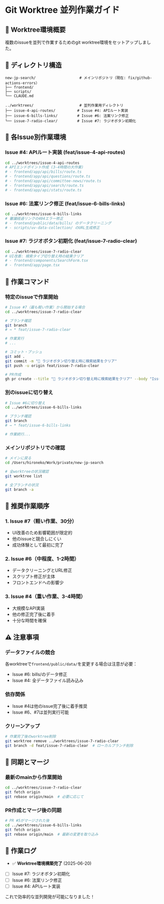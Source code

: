 # Git Worktree 並列作業ガイド

## 🌳 Worktree環境概要

複数のissueを並列で作業するためのgit worktree環境をセットアップしました。

## 📁 ディレクトリ構造

```
new-jp-search/                    # メインリポジトリ（現在: fix/github-actions-errors）
├── frontend/
├── scripts/
└── CLAUDE.md

../worktrees/                     # 並列作業用ディレクトリ
├── issue-4-api-routes/          # Issue #4: APIルート実装
├── issue-6-bills-links/         # Issue #6: 法案リンク修正
└── issue-7-radio-clear/         # Issue #7: ラジオボタン初期化
```

## 🎯 各Issue別作業環境

### Issue #4: APIルート実装 (feat/issue-4-api-routes)
```bash
cd ../worktrees/issue-4-api-routes
# APIエンドポイント作成 (3-4時間の大作業)
# - frontend/app/api/bills/route.ts
# - frontend/app/api/questions/route.ts  
# - frontend/app/api/committee-news/route.ts
# - frontend/app/api/search/route.ts
# - frontend/app/api/stats/route.ts
```

### Issue #6: 法案リンク修正 (feat/issue-6-bills-links)
```bash
cd ../worktrees/issue-6-bills-links
# 審議経過リンクの404エラー修正
# - frontend/public/data/bills/ のデータクリーニング
# - scripts/uv-data-collection/ のURL生成修正
```

### Issue #7: ラジオボタン初期化 (feat/issue-7-radio-clear)
```bash
cd ../worktrees/issue-7-radio-clear
# UI改善: 検索タイプ切り替え時の結果クリア
# - frontend/components/SearchForm.tsx
# - frontend/app/page.tsx
```

## 🔧 作業コマンド

### 特定のissueで作業開始
```bash
# Issue #7（最も軽い作業）から開始する場合
cd ../worktrees/issue-7-radio-clear

# ブランチ確認
git branch
# → * feat/issue-7-radio-clear

# 作業実行
# ...

# コミット・プッシュ
git add .
git commit -m "🔄 ラジオボタン切り替え時に検索結果をクリア"
git push -u origin feat/issue-7-radio-clear

# PR作成
gh pr create --title "🔄 ラジオボタン切り替え時に検索結果をクリア" --body "Issue #7対応..."
```

### 別のissueに切り替え
```bash
# Issue #6に切り替え
cd ../worktrees/issue-6-bills-links

# ブランチ確認
git branch
# → * feat/issue-6-bills-links

# 作業続行...
```

### メインリポジトリでの確認
```bash
# メインに戻る
cd /Users/hironeko/Work/private/new-jp-search

# 全worktreeの状況確認
git worktree list

# 全ブランチの状況
git branch -a
```

## 🚀 推奨作業順序

### 1. Issue #7（軽い作業、30分）
- UI改善のため影響範囲が限定的
- 他のissueと競合しにくい
- 成功体験として最初に完了

### 2. Issue #6（中程度、1-2時間）
- データクリーニングとURL修正
- スクリプト修正が主体
- フロントエンドへの影響少

### 3. Issue #4（重い作業、3-4時間）
- 大規模なAPI実装
- 他の修正完了後に着手
- 十分な時間を確保

## ⚠️ 注意事項

### データファイルの競合
各worktreeで`frontend/public/data/`を変更する場合は注意が必要：
- Issue #6: bills/のデータ修正
- Issue #4: 全データファイル読み込み

### 依存関係
- Issue #4は他のissue完了後に着手推奨
- Issue #6、#7は並列実行可能

### クリーンアップ
```bash
# 作業完了後のworktree削除
git worktree remove ../worktrees/issue-7-radio-clear
git branch -d feat/issue-7-radio-clear  # ローカルブランチ削除
```

## 🔄 同期とマージ

### 最新のmainから作業開始
```bash
cd ../worktrees/issue-7-radio-clear
git fetch origin
git rebase origin/main  # 必要に応じて
```

### PR作成とマージ後の同期
```bash
# PR #5がマージされた後
cd ../worktrees/issue-6-bills-links
git fetch origin
git rebase origin/main  # 最新の変更を取り込み
```

## 📝 作業ログ

- ✅ **Worktree環境構築完了** (2025-06-20)
- [ ] Issue #7: ラジオボタン初期化
- [ ] Issue #6: 法案リンク修正  
- [ ] Issue #4: APIルート実装

これで効率的な並列開発が可能になりました！